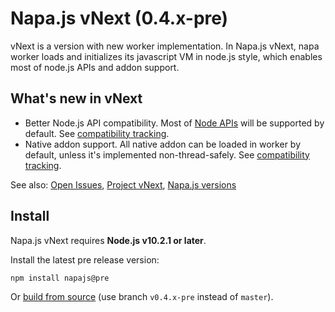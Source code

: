 # Napa.js vNext (0.4.x-pre)
vNext is a version with new worker implementation. In Napa.js vNext, napa worker loads and initializes its javascript VM in node.js style, which enables most of node.js APIs and addon support.

## What's new in vNext
- Better Node.js API compatibility. Most of [Node APIs](https://nodejs.org/api/index.html) will be supported by default. See [compatibility tracking](./node-api-compatibility.md).
- Native addon support. All native addon can be loaded in worker by default, unless it's implemented non-thread-safely. See [compatibility tracking](./node-native-addon-compatibility.md).

See also: [Open Issues](https://github.com/Microsoft/napajs/issues?utf8=%E2%9C%93&q=is%3Aissue+is%3Aopen+project%3AMicrosoft%2Fnapajs%2F4), [Project vNext](https://github.com/Microsoft/napajs/projects/4), [Napa.js versions](./napa-versions.md)

## Install
Napa.js vNext requires **Node.js v10.2.1 or later**.

Install the latest pre release version:
```
npm install napajs@pre
```

Or [build from source](https://github.com/Microsoft/napajs/wiki/build-napa.js) (use branch `v0.4.x-pre` instead of `master`).
